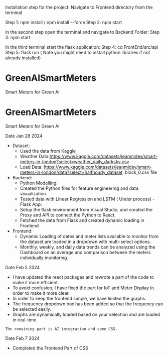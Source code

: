 Installation step for the project:
Navigate to Frontend directory from the terminal

Step 1: npm install / npm install --force
Step 2: npm start 

In the second step open the terminal and navigate to Backend Folder:
Step 3: npm start

In the third terminal start the flask application:
Step 4: cd FrontEnd/src/api
Step 5: flask run ( Note you might need to install python libraries if not already installed)




# GreenAISmartMeters
Smart Meters for Green AI
# GreenAISmartMeters
Smart Meters for Green AI

Date Jan 28 2024
   - Dataset:
        - Used the data from Kaggle 
        - Weather Data:https://www.kaggle.com/datasets/jeanmidev/smart-meters-in-london?select=weather_daily_darksky.csv
        - Load Data: https://www.kaggle.com/datasets/jeanmidev/smart-meters-in-london/data?select=halfhourly_dataset. block_0.csv file
   - Backend:
        - Python Modelling: 
        - Created the Python files for feature engineering and data visualization.
        - Tested data with Linear Regression and LSTM ( Under process)
    - Flask App:
        - Setup the flask environment from Visual Studio, and created the Proxy and API to connect the Python to React.
        - Fetched the data from Flask and created dynamic loading in Frontend
   - Frontend:
        - Dynamic Loading of dates and meter lists available to monitor from the dataset are loaded in a dropdown with multi-select options.
        - Monthly, weekly, and daily data trends can be analyzed using the Dashboard on an average and comparison between the meters individually monitoring.

Date Feb 5 2024
   -  I have updated the react packages and rewrote a part of the code to make it more efficient.
   -  To avoid confusion, I have fixed the part for IoT and Meter Display in order to make it more clear.
   -  In order to keep the frontend simple, we have limited the graphs. 
   -  The frequency dropdown box has been added so that the frequency can be selected easily.
   - Graphs are dynamically loaded based on your selection and are loaded in real-time.

    The remaining part is AI integration and some CSS.

Date Feb 7 2024 
   - Completed the Frontend Part of CSS


